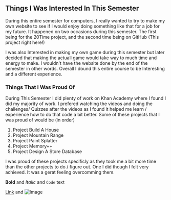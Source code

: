 ## Things I Was Interested In This Semester

During this entire semester for computers, I really wanted to try to make my own website to see if I would enjoy doing something like that for a job for my future. It happened on two occasions during this semester. The first being for the 20Time project, and the second time being on GitHub (This project right here!)

I was also Interested in making my own game during this semester but later decided that making the actuall game would take way to much time and energy to make. I wouldn't have the website done by the end of the semester in other words. Overall I dound this entire course to be Interesting and a different experience.

### Things That I Was Proud Of

During This Semester I did plenty of work on Khan Academy where I found I did my majority of work. I prefered watching the videos and doing the challenges/ Quizzes after the videos as I found it helped me learn / experience how to do that code a bit better. Some of these projects that I was proud of would be (in order)

1. Project Build A House
2. Project Mountain Range
3. Project Paint Splatter
4. Project Memory++
5. Project Design A Store Database

I was proud of these projects specificly as they took me a bit more time than the other projects to do / figure out. One I did though I felt very achieved. It was a gerat feeling overcomming them. 

**Bold** and _Italic_ and `Code` text

[Link](url) and ![Image](src)
